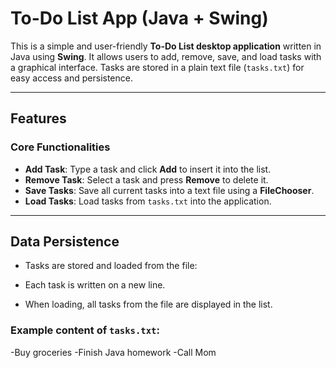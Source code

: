 #  To-Do List App (Java + Swing)

This is a simple and user-friendly **To-Do List desktop application** written in Java using **Swing**. It allows users to add, remove, save, and load tasks with a graphical interface. Tasks are stored in a plain text file (`tasks.txt`) for easy access and persistence.

---

##  Features

###  Core Functionalities
- **Add Task**: Type a task and click **Add** to insert it into the list.
- **Remove Task**: Select a task and press **Remove** to delete it.
- **Save Tasks**: Save all current tasks into a text file using a **FileChooser**.
- **Load Tasks**: Load tasks from `tasks.txt` into the application.

---

##  Data Persistence

- Tasks are stored and loaded from the file:

- Each task is written on a new line.
- When loading, all tasks from the file are displayed in the list.

### Example content of `tasks.txt`:

-Buy groceries
-Finish Java homework
-Call Mom
